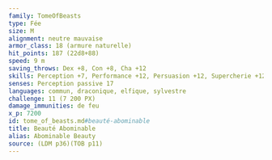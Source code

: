 ```yaml
---
family: TomeOfBeasts
type: Fée
size: M
alignment: neutre mauvaise
armor_class: 18 (armure naturelle)
hit_points: 187 (22d8+88)
speed: 9 m
saving_throws: Dex +8, Con +8, Cha +12
skills: Perception +7, Performance +12, Persuasion +12, Supercherie +12
senses: Perception passive 17
languages: commun, draconique, elfique, sylvestre
challenge: 11 (7 200 PX)
damage_immunities: de feu
x_p: 7200
id: tome_of_beasts.md#beauté-abominable
title: Beauté Abominable
alias: Abominable Beauty
source: (LDM p36)(TOB p11)
---
```


